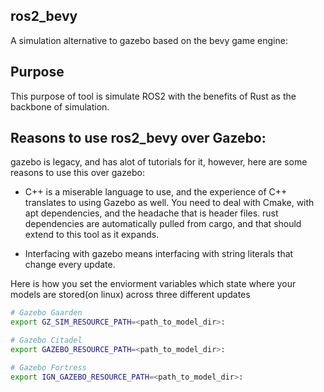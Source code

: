 ## ros2_bevy

A simulation alternative to gazebo based on the bevy game engine:

## Purpose

This purpose of tool is simulate ROS2 with the benefits of Rust as the backbone of simulation.

## Reasons to use ros2_bevy over Gazebo:

gazebo is legacy, and has alot of tutorials for it, however, here are some reasons to use this over gazebo:

- C++ is a miserable language to use, and the experience of C++ translates to using Gazebo as well. You need to deal with Cmake, with apt dependencies, and the headache that is header files. rust dependencies are automatically pulled from cargo, and that should extend to this tool as it expands. 


- Interfacing with gazebo means interfacing with string literals that change every update. 


Here is how you set the enviorment variables which state where your models are stored(on linux) across three different updates

```bash
# Gazebo Gaarden
export GZ_SIM_RESOURCE_PATH=<path_to_model_dir>:

# Gazebo Citadel
export GAZEBO_RESOURCE_PATH=<path_to_model_dir>:

# Gazebo Fortress
export IGN_GAZEBO_RESOURCE_PATH=<path_to_model_dir>:
```
